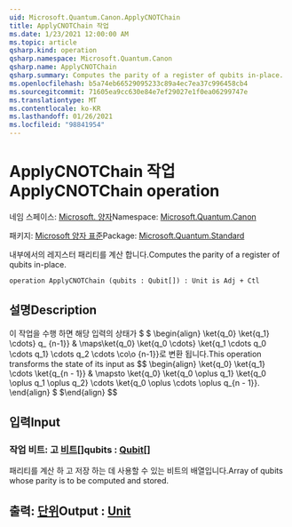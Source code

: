```yaml
---
uid: Microsoft.Quantum.Canon.ApplyCNOTChain
title: ApplyCNOTChain 작업
ms.date: 1/23/2021 12:00:00 AM
ms.topic: article
qsharp.kind: operation
qsharp.namespace: Microsoft.Quantum.Canon
qsharp.name: ApplyCNOTChain
qsharp.summary: Computes the parity of a register of qubits in-place.
ms.openlocfilehash: b5a74eb66529095233c89a4ec7ea37c996458cb4
ms.sourcegitcommit: 71605ea9cc630e84e7ef29027e1f0ea06299747e
ms.translationtype: MT
ms.contentlocale: ko-KR
ms.lasthandoff: 01/26/2021
ms.locfileid: "98841954"
---
```

# <a name="applycnotchain-operation"></a><span data-ttu-id="63be4-102">ApplyCNOTChain 작업</span><span class="sxs-lookup"><span data-stu-id="63be4-102">ApplyCNOTChain operation</span></span>

<span data-ttu-id="63be4-103">네임 스페이스: [Microsoft. 양자](xref:Microsoft.Quantum.Canon)</span><span class="sxs-lookup"><span data-stu-id="63be4-103">Namespace: [Microsoft.Quantum.Canon](xref:Microsoft.Quantum.Canon)</span></span>

<span data-ttu-id="63be4-104">패키지: [Microsoft 양자 표준](https://nuget.org/packages/Microsoft.Quantum.Standard)</span><span class="sxs-lookup"><span data-stu-id="63be4-104">Package: [Microsoft.Quantum.Standard](https://nuget.org/packages/Microsoft.Quantum.Standard)</span></span>


<span data-ttu-id="63be4-105">내부에서의 레지스터 패리티를 계산 합니다.</span><span class="sxs-lookup"><span data-stu-id="63be4-105">Computes the parity of a register of qubits in-place.</span></span>

```qsharp
operation ApplyCNOTChain (qubits : Qubit[]) : Unit is Adj + Ctl
```


## <a name="description"></a><span data-ttu-id="63be4-106">설명</span><span class="sxs-lookup"><span data-stu-id="63be4-106">Description</span></span>

<span data-ttu-id="63be4-107">이 작업을 수행 하면 해당 입력의 상태가 $ $ \begin{align} \ket{q_0} \ket{q_1} \cdots} q_ {n-1}} & \maps\ket{q_0} \ket{q_0 \cdots} \ket{q_1 \cdots q_0 \cdots q_1} \cdots q_2 \cdots \co\o {n-1}}로 변환 됩니다.</span><span class="sxs-lookup"><span data-stu-id="63be4-107">This operation transforms the state of its input as $$ \begin{align} \ket{q_0} \ket{q_1} \cdots \ket{q_{n - 1}} & \mapsto \ket{q_0} \ket{q_0 \oplus q_1} \ket{q_0 \oplus q_1 \oplus q_2} \cdots \ket{q_0 \oplus \cdots \oplus q_{n - 1}}.</span></span>
<span data-ttu-id="63be4-108">\end{align} $ $</span><span class="sxs-lookup"><span data-stu-id="63be4-108">\end{align} $$</span></span>

## <a name="input"></a><span data-ttu-id="63be4-109">입력</span><span class="sxs-lookup"><span data-stu-id="63be4-109">Input</span></span>

### <a name="qubits--qubit"></a><span data-ttu-id="63be4-110">작업 비트: 고 [비트](xref:microsoft.quantum.lang-ref.qubit)[]</span><span class="sxs-lookup"><span data-stu-id="63be4-110">qubits : [Qubit](xref:microsoft.quantum.lang-ref.qubit)[]</span></span>

<span data-ttu-id="63be4-111">패리티를 계산 하 고 저장 하는 데 사용할 수 있는 비트의 배열입니다.</span><span class="sxs-lookup"><span data-stu-id="63be4-111">Array of qubits whose parity is to be computed and stored.</span></span>



## <a name="output--unit"></a><span data-ttu-id="63be4-112">출력: [단위](xref:microsoft.quantum.lang-ref.unit)</span><span class="sxs-lookup"><span data-stu-id="63be4-112">Output : [Unit](xref:microsoft.quantum.lang-ref.unit)</span></span>

